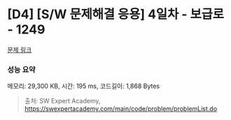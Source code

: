 # [D4] [S/W 문제해결 응용] 4일차 - 보급로 - 1249 

[문제 링크](https://swexpertacademy.com/main/code/problem/problemDetail.do?contestProbId=AV15QRX6APsCFAYD) 

### 성능 요약

메모리: 29,300 KB, 시간: 195 ms, 코드길이: 1,868 Bytes



> 출처: SW Expert Academy, https://swexpertacademy.com/main/code/problem/problemList.do